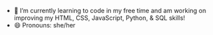 - 🔭 I’m currently learning to code in my free time and am working on improving my HTML, CSS, JavaScript, Python, & SQL skills!
- 😄 Pronouns: she/her
